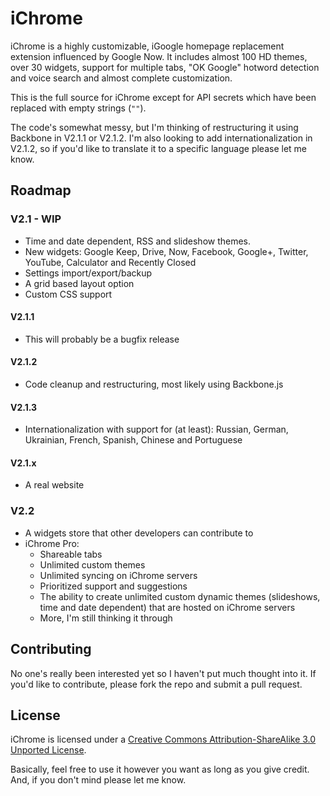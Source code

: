 # iChrome

iChrome is a highly customizable, iGoogle homepage replacement extension influenced by Google Now. It includes almost 100 HD themes, over 30 widgets, support for multiple tabs, "OK Google" hotword detection and voice search and almost complete customization.

This is the full source for iChrome except for API secrets which have been replaced with empty strings (`""`).

The code's somewhat messy, but I'm thinking of restructuring it using Backbone in V2.1.1 or V2.1.2.  I'm also looking to add internationalization in V2.1.2, so if you'd like to translate it to a specific language please let me know.

## Roadmap

### V2.1 - WIP
 - Time and date dependent, RSS and slideshow themes.
 - New widgets: Google Keep, Drive, Now, Facebook, Google+, Twitter, YouTube, Calculator and Recently Closed
 - Settings import/export/backup
 - A grid based layout option
 - Custom CSS support

#### V2.1.1
 - This will probably be a bugfix release

#### V2.1.2
 - Code cleanup and restructuring, most likely using Backbone.js

#### V2.1.3
 - Internationalization with support for (at least): Russian, German, Ukrainian, French, Spanish, Chinese and Portuguese 

#### V2.1.x
 - A real website

### V2.2
 - A widgets store that other developers can contribute to
 - iChrome Pro:
   - Shareable tabs
   - Unlimited custom themes
   - Unlimited syncing on iChrome servers
   - Prioritized support and suggestions
   - The ability to create unlimited custom dynamic themes (slideshows, time and date dependent) that are hosted on iChrome servers
   - More, I'm still thinking it through

## Contributing

No one's really been interested yet so I haven't put much thought into it.  If you'd like to contribute, please fork the repo and submit a pull request.

## License

iChrome is licensed under a [Creative Commons Attribution-ShareAlike 3.0 Unported License](http://creativecommons.org/licenses/by-sa/3.0/deed.en_US).

Basically, feel free to use it however you want as long as you give credit. And, if you don't mind please let me know.
